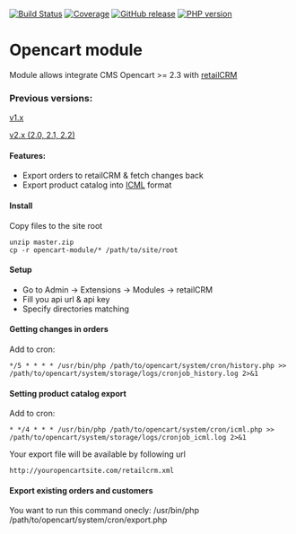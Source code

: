[![Build Status](https://img.shields.io/travis/retailcrm/opencart-module/master.svg?style=flat-square)](https://travis-ci.org/retailcrm/opencart-module)
[![Coverage](https://img.shields.io/codecov/c/gh/retailcrm/opencart-module/master.svg?style=flat-square)](https://codecov.io/gh/retailcrm/opencart-module)
[![GitHub release](https://img.shields.io/github/release/retailcrm/opencart-module.svg?style=flat-square)](https://github.com/retailcrm/opencart-module/releases)
[![PHP version](https://img.shields.io/badge/PHP->=5.4-blue.svg?style=flat-square)](https://php.net/)

Opencart module
===============

Module allows integrate CMS Opencart >= 2.3 with [retailCRM](http://retailcrm.pro)

### Previous versions:

[v1.x](https://github.com/retailcrm/opencart-module/tree/v1.x)

[v2.x (2.0, 2.1, 2.2)](https://github.com/retailcrm/opencart-module/tree/v2.2)

#### Features:

* Export orders to retailCRM & fetch changes back
* Export product catalog into [ICML](http://www.retailcrm.pro/docs/Developers/ICML) format

#### Install

Copy files to the site root

```
unzip master.zip
cp -r opencart-module/* /path/to/site/root
```

#### Setup

* Go to Admin -> Extensions -> Modules -> retailCRM
* Fill you api url & api key
* Specify directories matching

#### Getting changes in orders

Add to cron:

```
*/5 * * * * /usr/bin/php /path/to/opencart/system/cron/history.php >> /path/to/opencart/system/storage/logs/cronjob_history.log 2>&1
```

#### Setting product catalog export

Add to cron:

```
* */4 * * * /usr/bin/php /path/to/opencart/system/cron/icml.php >> /path/to/opencart/system/storage/logs/cronjob_icml.log 2>&1
```

Your export file will be available by following url

```
http://youropencartsite.com/retailcrm.xml
```

#### Export existing orders and customers

You want to run this command onecly:
/usr/bin/php /path/to/opencart/system/cron/export.php
